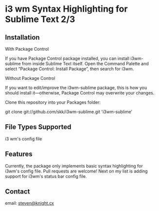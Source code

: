 
i3 wm Syntax Highlighting for Sublime Text 2/3
===========================

Installation
--------------
With Package Control

If you have Package Control package installed, you can install i3wm-sublime from inside Sublime Text itself. Open the Command Palette and select “Package Control: Install Package”, then search for i3wm.

Without Package Control

If you want to edit/improve the i3wm-sublime package, this is how you should install it—otherwise, Package Control may overwrite your changes.

Clone this repository into your Packages folder:

git clone git://github.com/skk/i3wm-sublime.git 'i3wm-sublime'

File Types Supported
---------------------------

i3 wm's config file

Features
-----------
Currently, the package only implements basic syntax highlighting for i3wm's config file. Pull requests are welcome!
Next on my list is adding support for i3wm's status bar config file.

Contact
----------
email: steven@knight.cx
